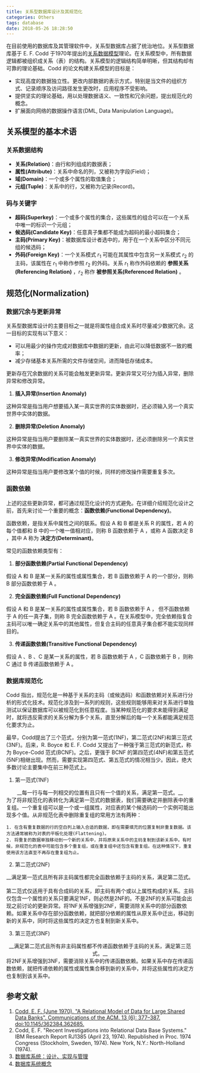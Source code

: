 ```yaml
---
title: 关系型数据库设计及其规范化
categories: Others
tags: database
date: 2018-05-26 18:28:50
---
```



在目前使用的数据库及其管理软件中，关系型数据库占据了统治地位。关系型数据库基于 E. F. Codd 于1970年提出的[关系数据模型](https://www2.cs.duke.edu/courses/cps216/spring05/papers/codd-1970.pdf)理论。在关系模型中，所有数据逻辑都被组织成关系（表）的结构。关系模型的逻辑结构简单明晰，但其结构却有可靠的理论基础。Codd 的论文构建关系模型的目标是：

- 实现高度的数据独立性。更改内部数据的表示方式，特别是当文件的组织方式、记录顺序及访问路径发生更改时，应用程序不受影响。
- 提供坚实的理论基础，用以处理数据语义、一致性和冗余问题，提出规范化的概念。
- 扩展面向网络的数据操作语言(DML, Data Manipulation Language)。

<!-- more -->

## 关系模型的基本术语

### 关系数据结构

- __关系(Relation)__：由行和列组成的数据表；
- __属性(Attribute)__：关系中命名的列，又被称为字段(Field)；
- __域(Domain)__：一个或多个属性的取值集合；
- __元组(Tuple)__：关系中的行，又被称为记录(Record)。

### 码与关键字
- __超码(Superkey)__：一个或多个属性的集合，这些属性的组合可以在一个关系中唯一的标识一个元组；
- __候选码(Candidate Key)__：任意真子集都不能成为超码的最小超码集合；
- __主码(Primary Key)__：被数据库设计者选中的，用于在一个关系中区分不同元组的候选码；
- __外码(Foreign Key)__：一个关系模式 $r_1$ 可能在其属性中包含另一关系模式 $r_2$ 的主码，该属性在 $r_1$ 中称作参照 $r_2$ 的外码。关系 $r_1$ 称作外码依赖的 __参照关系(Referencing Relation)__ ，$r_2$ 称作 __被参照关系(Referenced Relation)__ 。

## 规范化(Normalization)

### 数据冗余与更新异常

关系型数据库设计的主要目标之一就是将属性组合成关系时尽量减少数据冗余。这一目标的实现有以下意义：
- 可以用最少的操作完成对数据库中数据的更新，由此可以降低数据不一致的概率；
- 减少存储基本关系所需的文件存储空间，进而降低存储成本。

更新存在冗余数据的关系可能会触发更新异常。更新异常又可分为插入异常，删除异常和修改异常。

1. __插入异常(Insertion Anomaly)__

这种异常是指当用户想要插入某一真实世界的实体数据时，还必须输入另一个真实世界中实体的数据。

2. __删除异常(Deletion Anomaly)__

这种异常是指当用户要删除某一真实世界的实体数据时，还必须删除另一个真实世界中实体的数据。

3. __修改异常(Modification Anomaly)__

这种异常是指当用户要修改某个值的时候，同样的修改操作需要重复多次。

### 函数依赖

上述的这些更新异常，都可通过规范化设计的方式避免。在详细介绍规范化设计之前，首先来讨论一个重要的概念：__函数依赖(Functional Dependency)__。

函数依赖，是指关系中属性之间的联系。假设 A 和 B 都是关系 R 的属性，若 A 的每个值都和 B 中的一个唯一值相对应，则称 B 函数依赖于 A ，或称 A 函数决定 B ，其中 A 称为 __决定方(Determinant)__。

常见的函数依赖类型有：

1. __部分函数依赖(Partial Functional Dependency)__

假设 A 和 B 是某一关系的属性或属性集合，若 B 函数依赖于 A 的一个部分，则称 B 部分函数依赖于 A 。

2. __完全函数依赖(Full Functional Dependency)__

假设 A 和 B 是某一关系的属性或属性集合，若 B 函数依赖于 A ， 但不函数依赖于 A 的任一真子集，则称 B 完全函数依赖于 A 。在关系模型中，完全依赖指复合主码可以唯一确定关系中的其他属性，但复合主码的任意真子集合都不能实现同样目的。

3. __传递函数依赖(Transitive Functional Dependency)__

假设 A 、B 、C 是某一关系的属性，若 B 函数依赖于 A ，C 函数依赖于 B ，则称 C 通过 B 传递函数依赖于 A 。

### 数据库规范化

Codd 指出，规范化是一种基于关系的主码（或候选码）和函数依赖对关系进行分析的形式化技术。规范化涉及到一系列的规则，这些规则能够用来对关系进行单独测试以保证数据库可以被规范化到任意程度。当某种规范化的要求未能得到满足时，就将违反需求的关系分解为多个关系，直至分解后的每一个关系都能满足规范化要求为止。

最早，Codd提出了三个范式，分别为第一范式(1NF)，第二范式(2NF)和第三范式(3NF)。后来，R. Boyce 和 E. F. Codd 又提出了一种强于第三范式的新范式，称为 Boyce-Codd 范式(BCNF)。之后，更强于 BCNF 的第四范式(4NF)和第五范式(5NF)相继出现。然而，需要实现第四范式、第五范式的情况相当少。因此，绝大多数讨论主要集中在前三种范式上。

1. 第一范式(1NF)
<center> __每一行与每一列相交的位置有且只有一个值的关系，满足第一范式。__ </center>
为了将非规范化的表转化为满足第一范式的数据表，我们需要确定并删除表中的重复组。一个重复组可以是一个或一组属性，对应表的某个候选码的一个实例可能出现多个值。从非规范化表中删除重复组的常用方法有两种：

    1. 在含有重复数据的行的空白列上输入合适的数据，即在需要填充的位置复制非重复数据。该方法通常被称为对表的平板化处理(Flattening)。
    2. 将重复的数据单独移动到一个新的关系中，并将原来关系中的主码复制到该新关系中。有时候，非规范化的表中可能包含多个重复组，或在重复组中还包含有重复组。在这种情况下，重复使用该方法直至不再存在重复组为止。


2. 第二范式(2NF)
<center> __满足第一范式且所有非主码属性都完全函数依赖于主码的关系，满足第二范式。__ </center>
第二范式仅适用于具有合成码的关系，即主码有两个或以上属性构成的关系。主码仅包含一个属性的关系只要满足1NF，则必然是2NF的。不是2NF的关系可能会出现之前讨论的更新异常。将1NF关系增强到2NF，需要消除关系中的部分函数依赖。如果关系中存在部分函数依赖，就把部分依赖的属性从原关系中迁出，移动到新的关系中，同时将这些属性的决定方也复制到新关系中。

3. 第三范式(3NF)
<center> __满足第二范式且所有非主码属性都不传递函数依赖于主码的关系，满足第三范式。__ </center>
将2NF关系增强到3NF，需要消除关系中的传递函数依赖。如果关系中存在传递函数依赖，就把传递依赖的属性或属性集合移到新的关系中，并将这些属性的决定方也复制到该关系中。

## 参考文献

1. [ Codd, E. F. (June 1970). "A Relational Model of Data for Large Shared Data Banks". Communications of the ACM. 13 (6): 377–387. doi:10.1145/362384.362685.](https://www2.cs.duke.edu/courses/cps216/spring05/papers/codd-1970.pdf)
2. Codd, E. F. "Recent Investigations into Relational Data Base Systems." IBM Research Report RJ1385 (April 23, 1974). Republished in Proc. 1974 Congress (Stockholm, Sweden, 1974). New York, N.Y.: North-Holland (1974).
3. [数据库系统：设计、实现与管理](https://book.douban.com/subject/15994778/)
4. [数据库系统概念](https://book.douban.com/subject/10548379/)
